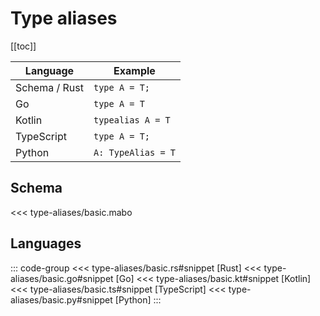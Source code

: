 # Type aliases

[[toc]]

| Language      | Example            |
| ------------- | ------------------ |
| Schema / Rust | `type A = T;`      |
| Go            | `type A = T`       |
| Kotlin        | `typealias A = T`  |
| TypeScript    | `type A = T;`      |
| Python        | `A: TypeAlias = T` |

## Schema

<<< type-aliases/basic.mabo

## Languages

::: code-group
<<< type-aliases/basic.rs#snippet [Rust]
<<< type-aliases/basic.go#snippet [Go]
<<< type-aliases/basic.kt#snippet [Kotlin]
<<< type-aliases/basic.ts#snippet [TypeScript]
<<< type-aliases/basic.py#snippet [Python]
:::

